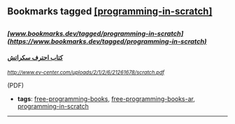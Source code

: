 ## Bookmarks tagged [[programming-in-scratch]](https://www.bookmarks.dev?q=[programming-in-scratch])

_<sup><sup>[www.bookmarks.dev/tagged/programming-in-scratch](https://www.bookmarks.dev/tagged/programming-in-scratch)</sup></sup>_
---
#### [كتاب احترف سكراتش](http://www.ev-center.com/uploads/2/1/2/6/21261678/scratch.pdf)
_<sup>http://www.ev-center.com/uploads/2/1/2/6/21261678/scratch.pdf</sup>_

(PDF)
* **tags**: [free-programming-books](../tagged/free-programming-books.md), [free-programming-books-ar](../tagged/free-programming-books-ar.md), [programming-in-scratch](../tagged/programming-in-scratch.md)
---
